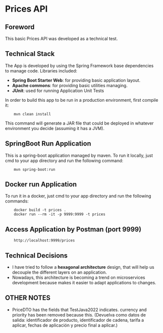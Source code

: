 # Prices API

## Foreword
This basic Prices API was developed as a technical test.

## Technical Stack
The App is developed by using the Spring Framework base dependencies to manage code.
Libraries included:
- **Spring Boot Starter Web**: for providing basic application layout.
- **Apache commons**: for providing basic utilities managing.
- **JUnit**: used for running Application Unit Tests

In order to build this app to be run in a production environment, first compile it:
```
    mvn clean install
```
This command will generate a JAR file that could be deployed in whatever environment you decide (assuming it has a JVM).

## SpringBoot Run Application
This is a spring-boot application managed by maven.
To run it locally, just cmd to your app directory and run the following command:
```
    mvn spring-boot:run
```
## Docker run Application
To run it in a docker, just cmd to your app directory and run the following commands:
```
    docker build -t prices .
    docker run --rm -it -p 9999:9999 -t prices
```

## Access Application by Postman (port 9999)
```
    http://localhost:9999/prices
```
## Technical Decisions

- I have tried to follow a **hexagonal architecture** design, that will help us decouple the different layers on an application.
- Nowadays, this architecture is becoming a trend on microservices development because makes it easier to adapt applications to changes.

## OTHER NOTES

- PriceDTO has the fields that TestJava2022 indicates. currency and priority has been removed because this.
  (Devuelva como datos de salida: identificador de producto, identificador de cadena, tarifa a aplicar, fechas de aplicación y precio final a aplicar.)
